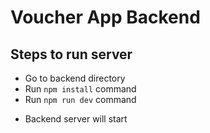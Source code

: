 # Voucher App Backend

## Steps to run server

* Go to backend directory
* Run `npm install` command
* Run `npm run dev` command

- Backend server will start